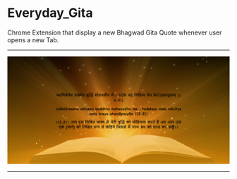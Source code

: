 # Everyday_Gita
Chrome Extension that display a new Bhagwad Gita Quote whenever user opens a new Tab.


-----------------------------------------------------------------------------------------------------------------------------------------------------

<img src="frontend.png">
</br>

-----------------------------------------------------------------------------------------------------------------------------------------------------
